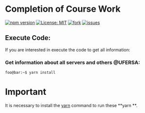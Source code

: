 # Completion of Course Work

[![npm version](https://img.shields.io/npm/v/react.svg?style=flat)](https://www.npmjs.com/package/react)
[![License: MIT](https://img.shields.io/badge/License-MIT-yellow.svg)](https://github.com/EdsonCandido/tcc-ufersa/License.md) 
[![fork](https://img.shields.io/github/forks/zegildo/francisdrake.svg)](https://github.com/EdsonCandido/tcc-ufersa/network/members)
[![issues](https://img.shields.io/github/issues/zegildo/francisdrake.svg)](https://github.com/EdsonCandido/tcc-ufersa/issues)

## Execute Code:

If you are interested in execute the code to get all information:

### Get information about all servers and others @UFERSA:

```console
foo@bar:~$ yarn install
```

# Important
It is necessary to install the [yarn](https://yarnpkg.com/getting-started) command to run these **yarn **.
